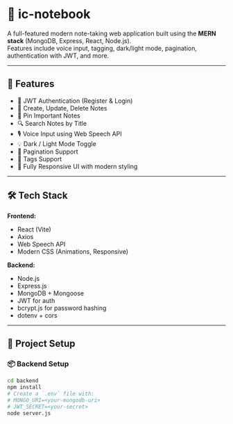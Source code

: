 # 📝 ic-notebook

A full-featured modern note-taking web application built using the **MERN stack** (MongoDB, Express, React, Node.js).  
Features include voice input, tagging, dark/light mode, pagination, authentication with JWT, and more.

---

## 🚀 Features

- 🔐 JWT Authentication (Register & Login)
- 📝 Create, Update, Delete Notes
- 📌 Pin Important Notes
- 🔍 Search Notes by Title
- 🎙️ Voice Input using Web Speech API
- 💡 Dark / Light Mode Toggle
- 📑 Pagination Support
- 🧾 Tags Support
- 🎨 Fully Responsive UI with modern styling

---

## 🛠️ Tech Stack

**Frontend:**
- React (Vite)
- Axios
- Web Speech API
- Modern CSS (Animations, Responsive)

**Backend:**
- Node.js
- Express.js
- MongoDB + Mongoose
- JWT for auth
- bcrypt.js for password hashing
- dotenv + cors

---

## 🔧 Project Setup

### 📦 Backend Setup

```bash
cd backend
npm install
# Create a `.env` file with:
# MONGO_URI=<your-mongodb-uri>
# JWT_SECRET=<your-secret>
node server.js
